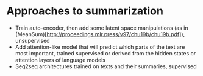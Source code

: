 # Approaches to summarization
- Train auto-encoder, then add some latent space manipulations (as in (MeanSum)[http://proceedings.mlr.press/v97/chu19b/chu19b.pdf]), unsupervised
- Add attention-like model that will predict which parts of the text are most important, trained supervised or derived from the hidden states or attention layers of language models
- Seq2seq architectures trained on texts and their summaries, supervised